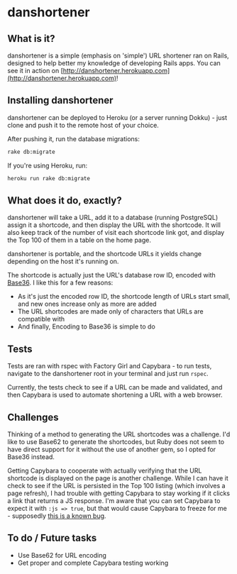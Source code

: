# danshortener

## What is it? 

danshortener is a simple (emphasis on 'simple') URL shortener ran on Rails, designed to help better my knowledge of developing Rails apps. You can see it in action on [http://danshortener.herokuapp.com](http://danshortener.herokuapp.com)!

## Installing danshortener

danshortener can be deployed to Heroku (or a server running Dokku) - just clone and push it to the remote host of your choice.

After pushing it, run the database migrations:

```bash
rake db:migrate
```

If you're using Heroku, run:

```bash
heroku run rake db:migrate
```

## What does it do, exactly?

danshortener will take a URL, add it to a database (running PostgreSQL) assign it a shortcode, and then display the URL with the shortcode. It will also keep track of the number of visit each shortcode link got, and display the Top 100 of them in a table on the home page.

danshortener is portable, and the shortcode URLs it yields change depending on the host it's running on.

The shortcode is actually just the URL's database row ID, encoded with [Base36](http://en.wikipedia.org/wiki/Base36). I like this for a few reasons:

- As it's just the encoded row ID, the shortcode length of URLs start small, and new ones increase only as more are added
- The URL shortcodes are made only of characters that URLs are compatible with
- And finally, Encoding to Base36 is simple to do

## Tests

Tests are ran with rspec with Factory Girl and Capybara - to run tests, navigate to the danshortener root in your terminal and just run `rspec`.

Currently, the tests check to see if a URL can be made and validated, and then Capybara is used to automate shortening a URL with a web browser.

## Challenges

Thinking of a method to generating the URL shortcodes was a challenge. I'd like to use Base62 to generate the shortcodes, but Ruby does not seem to have direct support for it without the use of another gem, so I opted for Base36 instead.

Getting Capybara to cooperate with actually verifying that the URL shortcode is displayed on the page is another challenge. While I can have it check to see if the URL is persisted in the Top 100 listing (which involves a page refresh), I had trouble with getting Capybara to stay working if it clicks a link that returns a JS response. I'm aware that you can set Capybara to expect it with `:js => true`, but that would cause Capybara to freeze for me - supposedly [this is a known bug](https://github.com/DatabaseCleaner/database_cleaner/issues/273#issuecomment-46062187).


## To do / Future tasks

- Use Base62 for URL encoding
- Get proper and complete Capybara testing working